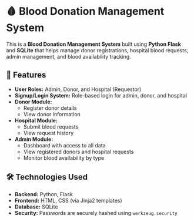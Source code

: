 # 🩸 Blood Donation Management System

This is a **Blood Donation Management System** built using **Python Flask** and **SQLite** that helps manage donor registrations, hospital blood requests, admin management, and blood availability tracking.

## 🚀 Features

- **User Roles:** Admin, Donor, and Hospital (Requestor)
- **Signup/Login System:** Role-based login for admin, donor, and hospital
- **Donor Module:**
  - Register donor details
  - View donor information
- **Hospital Module:**
  - Submit blood requests
  - View request history
- **Admin Module:**
  - Dashboard with access to all data
  - View registered donors and hospital requests
  - Monitor blood availability by type

## 🛠️ Technologies Used

- **Backend:** Python, Flask
- **Frontend:** HTML, CSS (via Jinja2 templates)
- **Database:** SQLite
- **Security:** Passwords are securely hashed using `werkzeug.security`




